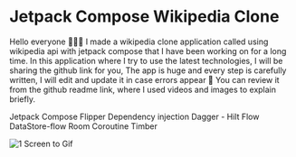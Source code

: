 # Jetpack Compose Wikipedia Clone

Hello everyone 🙋🏻‍♂️
I made a wikipedia clone application called using wikipedia api with jetpack compose that I have been working on for a long time.
In this application where I try to use the latest technologies, I will be sharing the github link for you,
The app is huge and every step is carefully written, I will edit and update it in case errors appear 🙂
You can review it from the github readme link, where I used videos and images to explain briefly.

Jetpack Compose
Flipper
Dependency injection
Dagger - Hilt
Flow
DataStore-flow
Room
Coroutine
Timber

![1  Screen to Gif](https://user-images.githubusercontent.com/36104238/208063333-6103625a-2f7f-4119-9355-cff823869947.gif)
